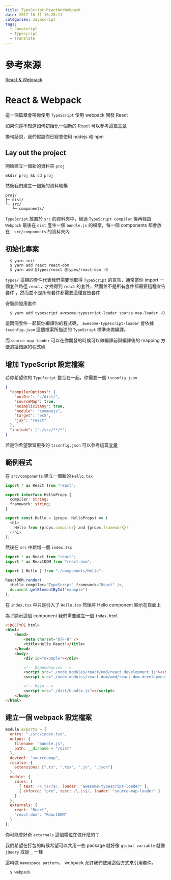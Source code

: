 ```yaml
---
title: TypeScript-ReactAndWebpack
date: 2017-10-31 16:28:11
categories: Javascript
tags:
  - Javascript
  - Typescript
  - Translate
---
```


# 參考來源

[React & Webpack](https://www.typescriptlang.org/docs/handbook/react-&-webpack.html)

# React & Webpack

這一個篇章會帶你使用 `TypeScript` 使用 webpack 開發 React

如果你還不知道如何初始化一個新的 React 可以參考這篇[文章](https://www.typescriptlang.org/samples/index.html)

換句話說，我們假設你已經會使用 nodejs 和 npm

## Lay out the project

開始建立一個新的資料夾 `proj`

```
mkdir proj && cd proj
```

然後我們建立一個新的資料結構

```
proj/
├─ dist/
└─ src/
   └─ components/
```

`TypeScript` 放置於 `src` 的資料夾中，經過 `TypeScript compiler` 後再經由 `Webpack` 最後在 `dist` 產生一個 `bundle.js` 的檔案，每一個 components 都會放在　`src/components` 的資料夾內

## 初始化專案

```
  $ yarn init
  $ yarn add react react-dom
  $ yarn add @types/react @types/react-dom -D
```

`types/` 這類的套件代表我們需要他取得 `TypeScript` 的宣告，通常當你 import 一個套件路徑 `react`，才找得到 `react` 的套件，然而並不是所有套件都需要這種宣告套件
，然而並不是所有套件都需要這種宣告套件

安裝開發用套件

```
  $ yarn add typescript awesome-typescript-loader source-map-loader -D
```

這兩個套件一起幫你編譯你的程式碼， `awesome-typescript-loader` 會依據 `tsconfig.json` 這個檔案所描述的 `TypeScript` 標準來做編譯。

而 `source-map-loader` 可以在你開發的時候可以做編譯前與編譯後的 mapping 方便追蹤錯誤的程式碼

## 增加 TypeScript 設定檔案

若你希望你的 `TypeScript` 整合在一起，你需要一個 `tsconfig.json` 

```json
{
  "compilerOptions": {
    "outDir": "./dist/",
    "sourceMap": true,
    "noImplicitAny": true,
    "module": "commonjs",
    "target": "es5",
    "jsx": "react"
  },
  "include": ["./src/**/*"]
}
```

若是你希望學習更多的 `tsconfig.json` 可以參考這篇[文章](https://www.typescriptlang.org/docs/tsconfig-json.html)

## 範例程式

在 `src/components` 建立一個新的 `Hello.tsx`

```typescript
import * as React from "react";

export interface HelloProps {
  compiler: string;
  framework: string;
}

export const Hello = (props: HelloProps) => (
  <h1>
    Hello from {props.compiler} and {props.framework}!
  </h1>
);
```

然後在 `src` 中新增一個 `index.tsx`

```typescript
import * as React from "react";
import * as ReactDOM from "react-dom";

import { Hello } from "./components/Hello";

ReactDOM.render(
  <Hello compiler="TypeScript" framework="React" />,
  document.getElementById("example")
);
```

在 `index.tsx` 中只是引入了 `Hello.tsx` 然後將 Hello component 顯示在頁面上

為了顯示這個 component 我們需要建立一個 `index.html`

```html
<!DOCTYPE html>
<html>
    <head>
        <meta charset="UTF-8" />
        <title>Hello React!</title>
    </head>
    <body>
        <div id="example"></div>

        <!-- Dependencies -->
        <script src="./node_modules/react/umd/react.development.js"></script>
        <script src="./node_modules/react-dom/umd/react-dom.development.js"></script>

        <!-- Main -->
        <script src="./dist/bundle.js"></script>
    </body>
</html>
```

## 建立一個 webpack 設定檔案

```javascript
module.exports = {
  entry: "./src/index.tsx",
  output: {
    filename: "bundle.js",
    path: __dirname + "/dist"
  },
  devtool: "source-map",
  resolve: {
    extensions: [".ts", ".tsx", ".js", ".json"]
  },
  module: {
    rules: [
      { test: /\.tsx?$/, loader: "awesome-typescript-loader" },
      { enforce: "pre", test: /\.js$/, loader: "source-map-loader" }
    ]
  },
  externals: {
    react: "React",
    "react-dom": "ReactDOM"
  }
};
```

你可能會好奇 `externals` 這個欄位在做什麼的？

我們希望在打包的時候希望可以共用一些 package 就好像 `global variable` 就像 `jQuery` 或是 `_` 一樣

這叫做 `namespace pattern`， webpack 允許我們使用這個方式來引用套件。

```
  $ webpack
```